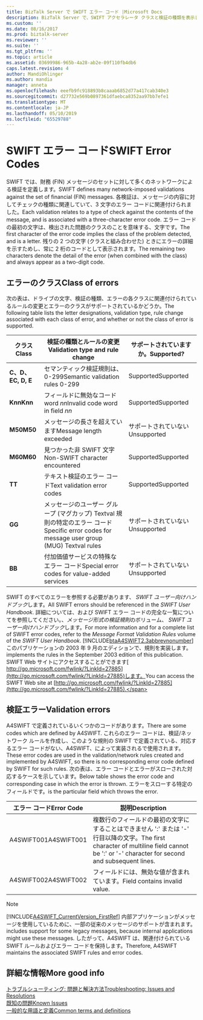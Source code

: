 ```yaml
---
title: BizTalk Server で SWIFT エラー コード |Microsoft Docs
description: BizTalk Server で、SWIFT アクセラレータ クラスと検証の種類を表示します。
ms.custom: ''
ms.date: 08/16/2017
ms.prod: biztalk-server
ms.reviewer: ''
ms.suite: ''
ms.tgt_pltfrm: ''
ms.topic: article
ms.assetid: 03699986-965b-4a28-ab2e-09f110fb4db6
caps.latest.revision: 4
author: MandiOhlinger
ms.author: mandia
manager: anneta
ms.openlocfilehash: eeefb9fc918893b8caaab6852d77a417cab340e3
ms.sourcegitcommit: d27732e569b0897361dfaebca8352aa97bb7efe1
ms.translationtype: MT
ms.contentlocale: ja-JP
ms.lasthandoff: 05/10/2019
ms.locfileid: "65529788"
---
```

# <a name="swift-error-codes"></a><span data-ttu-id="04ddd-103">SWIFT エラー コード</span><span class="sxs-lookup"><span data-stu-id="04ddd-103">SWIFT Error Codes</span></span>
<span data-ttu-id="04ddd-104">SWIFT では、財務 (FIN) メッセージのセットに対して多くのネットワークによる検証を定義します。</span><span class="sxs-lookup"><span data-stu-id="04ddd-104">SWIFT defines many network-imposed validations against the set of financial (FIN) messages.</span></span> <span data-ttu-id="04ddd-105">各検証は、メッセージの内容に対してチェックの種類に関連していて、3 文字のエラー コードに関連付けられました。</span><span class="sxs-lookup"><span data-stu-id="04ddd-105">Each validation relates to a type of check against the contents of the message, and is associated with a three-character error code.</span></span> <span data-ttu-id="04ddd-106">エラー コードの最初の文字は、検出された問題のクラスのことを意味する、文字です。</span><span class="sxs-lookup"><span data-stu-id="04ddd-106">The first character of the error code implies the class of the problem detected, and is a letter.</span></span> <span data-ttu-id="04ddd-107">残りの 2 つの文字 (クラスと組み合わせた) ときにエラーの詳細を示すためし、常に 2 桁のコードとして表示されます。</span><span class="sxs-lookup"><span data-stu-id="04ddd-107">The remaining two characters denote the detail of the error (when combined with the class) and always appear as a two-digit code.</span></span>  

## <a name="class-of-errors"></a><span data-ttu-id="04ddd-108">エラーのクラス</span><span class="sxs-lookup"><span data-stu-id="04ddd-108">Class of errors</span></span>  
 <span data-ttu-id="04ddd-109">次の表は、ドライブの文字、検証の種類、エラーの各クラスに関連付けられているルールの変更とエラーのクラスがサポートされているかどうか。</span><span class="sxs-lookup"><span data-stu-id="04ddd-109">The following table lists the letter designations, validation type, rule change associated with each class of error, and whether or not the class of error is supported.</span></span>  
  
|<span data-ttu-id="04ddd-110">クラス</span><span class="sxs-lookup"><span data-stu-id="04ddd-110">Class</span></span>|<span data-ttu-id="04ddd-111">検証の種類とルールの変更</span><span class="sxs-lookup"><span data-stu-id="04ddd-111">Validation type and rule change</span></span>|<span data-ttu-id="04ddd-112">サポートされていますか。</span><span class="sxs-lookup"><span data-stu-id="04ddd-112">Supported?</span></span>|  
|-----------|-------------------------------------|----------------|  
|<span data-ttu-id="04ddd-113">**C、D、E**</span><span class="sxs-lookup"><span data-stu-id="04ddd-113">**C, D, E**</span></span>|<span data-ttu-id="04ddd-114">セマンティック検証規則は、0-299</span><span class="sxs-lookup"><span data-stu-id="04ddd-114">Semantic validation rules 0-299</span></span>|<span data-ttu-id="04ddd-115">Supported</span><span class="sxs-lookup"><span data-stu-id="04ddd-115">Supported</span></span>|  
|<span data-ttu-id="04ddd-116">**Knn**</span><span class="sxs-lookup"><span data-stu-id="04ddd-116">**Knn**</span></span>|<span data-ttu-id="04ddd-117">フィールドに無効なコード word *nn*</span><span class="sxs-lookup"><span data-stu-id="04ddd-117">Invalid code word in field *nn*</span></span>|<span data-ttu-id="04ddd-118">Supported</span><span class="sxs-lookup"><span data-stu-id="04ddd-118">Supported</span></span>|  
|<span data-ttu-id="04ddd-119">**M50**</span><span class="sxs-lookup"><span data-stu-id="04ddd-119">**M50**</span></span>|<span data-ttu-id="04ddd-120">メッセージの長さを超えています</span><span class="sxs-lookup"><span data-stu-id="04ddd-120">Message length exceeded</span></span>|<span data-ttu-id="04ddd-121">サポートされていない</span><span class="sxs-lookup"><span data-stu-id="04ddd-121">Unsupported</span></span>|  
|<span data-ttu-id="04ddd-122">**M60**</span><span class="sxs-lookup"><span data-stu-id="04ddd-122">**M60**</span></span>|<span data-ttu-id="04ddd-123">見つかった非 SWIFT 文字</span><span class="sxs-lookup"><span data-stu-id="04ddd-123">Non-SWIFT character encountered</span></span>|<span data-ttu-id="04ddd-124">Supported</span><span class="sxs-lookup"><span data-stu-id="04ddd-124">Supported</span></span>|  
|<span data-ttu-id="04ddd-125">**T**</span><span class="sxs-lookup"><span data-stu-id="04ddd-125">**T**</span></span>|<span data-ttu-id="04ddd-126">テキスト検証のエラー コード</span><span class="sxs-lookup"><span data-stu-id="04ddd-126">Text validation error codes</span></span>|<span data-ttu-id="04ddd-127">Supported</span><span class="sxs-lookup"><span data-stu-id="04ddd-127">Supported</span></span>|  
|<span data-ttu-id="04ddd-128">**G**</span><span class="sxs-lookup"><span data-stu-id="04ddd-128">**G**</span></span>|<span data-ttu-id="04ddd-129">メッセージのユーザー グループ (マグカップ) Textval 規則の特定のエラー コード</span><span class="sxs-lookup"><span data-stu-id="04ddd-129">Specific error codes for message user group (MUG) Textval rules</span></span>|<span data-ttu-id="04ddd-130">サポートされていない</span><span class="sxs-lookup"><span data-stu-id="04ddd-130">Unsupported</span></span>|  
|<span data-ttu-id="04ddd-131">**B**</span><span class="sxs-lookup"><span data-stu-id="04ddd-131">**B**</span></span>|<span data-ttu-id="04ddd-132">付加価値サービスの特殊なエラー コード</span><span class="sxs-lookup"><span data-stu-id="04ddd-132">Special error codes for value-added services</span></span>|<span data-ttu-id="04ddd-133">サポートされていない</span><span class="sxs-lookup"><span data-stu-id="04ddd-133">Unsupported</span></span>|  
  
 <span data-ttu-id="04ddd-134">SWIFT のすべてのエラーを参照する必要があります、 *SWIFT ユーザー向けハンドブック*します。</span><span class="sxs-lookup"><span data-stu-id="04ddd-134">All SWIFT errors should be referenced in the *SWIFT User Handbook*.</span></span> <span data-ttu-id="04ddd-135">詳細については、および SWIFT エラー コードの完全な一覧についてを参照してください。、*メッセージ形式の検証規則*のボリューム、 *SWIFT ユーザー向けハンドブック*します。</span><span class="sxs-lookup"><span data-stu-id="04ddd-135">For more information and for a complete list of SWIFT error codes, refer to the *Message Format Validation Rules* volume of the *SWIFT User Handbook*.</span></span> [!INCLUDE[btaA4SWIFT2.3abbrevnonumber](../../includes/btaa4swift2-3abbrevnonumber-md.md)] <span data-ttu-id="04ddd-136">このパブリケーションの 2003 年 9 月のエディションで、規則を実装します。</span><span class="sxs-lookup"><span data-stu-id="04ddd-136">implements the rules in the September 2003 edition of this publication.</span></span> <span data-ttu-id="04ddd-137">SWIFT Web サイトにアクセスすることができます[ http://go.microsoft.com/fwlink/?LinkId=27885](http://go.microsoft.com/fwlink/?LinkId=27885)します。</span><span class="sxs-lookup"><span data-stu-id="04ddd-137">You can access the SWIFT Web site at [http://go.microsoft.com/fwlink/?LinkId=27885](http://go.microsoft.com/fwlink/?LinkId=27885).</span></span>  

## <a name="validation-errors"></a><span data-ttu-id="04ddd-138">検証エラー</span><span class="sxs-lookup"><span data-stu-id="04ddd-138">Validation errors</span></span>  
 <span data-ttu-id="04ddd-139">A4SWIFT で定義されているいくつかのコードがあります。</span><span class="sxs-lookup"><span data-stu-id="04ddd-139">There are some codes which are defined by A4SWIFT.</span></span> <span data-ttu-id="04ddd-140">これらのエラー コードは、検証/ネットワーク ルールを作成し、このような規則の SWIFT で定義されている、対応するエラー コードがない、A4SWIFT、によって実装されるで使用されます。</span><span class="sxs-lookup"><span data-stu-id="04ddd-140">These error codes are used in the validation/network rules created and implemented by A4SWIFT, so there is no corresponding error code defined by SWIFT for such rules.</span></span> <span data-ttu-id="04ddd-141">次の表は、エラー コードとエラーがスローされた対応するケースを示しています。</span><span class="sxs-lookup"><span data-stu-id="04ddd-141">Below table shows the error code and corresponding case in which the error is thrown.</span></span> <span data-ttu-id="04ddd-142">エラーをスローする特定のフィールドです。</span><span class="sxs-lookup"><span data-stu-id="04ddd-142">is the particular field which throws the error.</span></span>  
  
|<span data-ttu-id="04ddd-143">エラー コード</span><span class="sxs-lookup"><span data-stu-id="04ddd-143">Error Code</span></span>|<span data-ttu-id="04ddd-144">説明</span><span class="sxs-lookup"><span data-stu-id="04ddd-144">Description</span></span>|  
|----------------|-----------------|  
|<span data-ttu-id="04ddd-145">A4SWIFT001</span><span class="sxs-lookup"><span data-stu-id="04ddd-145">A4SWIFT001</span></span>|<span data-ttu-id="04ddd-146">複数行のフィールドの最初の文字にすることはできません ':' または '-' 行目以降の文字。</span><span class="sxs-lookup"><span data-stu-id="04ddd-146">The first character of multiline field cannot be ':' or '-' character for second and  subsequent lines.</span></span>|  
|<span data-ttu-id="04ddd-147">A4SWIFT002</span><span class="sxs-lookup"><span data-stu-id="04ddd-147">A4SWIFT002</span></span>|<span data-ttu-id="04ddd-148">フィールドには、無効な値が含まれています。</span><span class="sxs-lookup"><span data-stu-id="04ddd-148">Field contains invalid value.</span></span>|  
  
> [!NOTE]
>  [!INCLUDE[A4SWIFT_CurrentVersion_FirstRef](../../includes/a4swift-currentversion-firstref-md.md)] <span data-ttu-id="04ddd-149">内部アプリケーションがメッセージを使用しているために、一部の従来のメッセージのサポートが含まれます。</span><span class="sxs-lookup"><span data-stu-id="04ddd-149">includes support for some legacy messages, because internal applications might use these messages.</span></span> <span data-ttu-id="04ddd-150">したがって、A4SWIFT は、関連付けられている SWIFT ルールおよびエラー コードを保持します。</span><span class="sxs-lookup"><span data-stu-id="04ddd-150">Therefore, A4SWIFT maintains the associated SWIFT rules and error codes.</span></span>

## <a name="more-good-info"></a><span data-ttu-id="04ddd-151">詳細な情報</span><span class="sxs-lookup"><span data-stu-id="04ddd-151">More good info</span></span>
[<span data-ttu-id="04ddd-152">トラブルシューティング: 問題と解決方法</span><span class="sxs-lookup"><span data-stu-id="04ddd-152">Troubleshooting: Issues and Resolutions</span></span>](troubleshooting-issues-and-resolutions1.md)  
[<span data-ttu-id="04ddd-153">既知の問題</span><span class="sxs-lookup"><span data-stu-id="04ddd-153">Known Issues</span></span>](known-issues5.md)  
[<span data-ttu-id="04ddd-154">一般的な用語と定義</span><span class="sxs-lookup"><span data-stu-id="04ddd-154">Common terms and definitions</span></span>](glossary6.md)